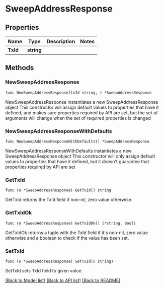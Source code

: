 # SweepAddressResponse

## Properties

Name | Type | Description | Notes
------------ | ------------- | ------------- | -------------
**TxId** | **string** |  | 

## Methods

### NewSweepAddressResponse

`func NewSweepAddressResponse(txId string, ) *SweepAddressResponse`

NewSweepAddressResponse instantiates a new SweepAddressResponse object
This constructor will assign default values to properties that have it defined,
and makes sure properties required by API are set, but the set of arguments
will change when the set of required properties is changed

### NewSweepAddressResponseWithDefaults

`func NewSweepAddressResponseWithDefaults() *SweepAddressResponse`

NewSweepAddressResponseWithDefaults instantiates a new SweepAddressResponse object
This constructor will only assign default values to properties that have it defined,
but it doesn't guarantee that properties required by API are set

### GetTxId

`func (o *SweepAddressResponse) GetTxId() string`

GetTxId returns the TxId field if non-nil, zero value otherwise.

### GetTxIdOk

`func (o *SweepAddressResponse) GetTxIdOk() (*string, bool)`

GetTxIdOk returns a tuple with the TxId field if it's non-nil, zero value otherwise
and a boolean to check if the value has been set.

### SetTxId

`func (o *SweepAddressResponse) SetTxId(v string)`

SetTxId sets TxId field to given value.



[[Back to Model list]](../README.md#documentation-for-models) [[Back to API list]](../README.md#documentation-for-api-endpoints) [[Back to README]](../README.md)


